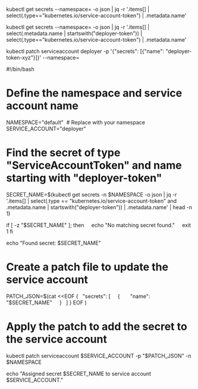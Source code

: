 kubectl get secrets --namespace=<NAMESPACE> -o json | jq -r '.items[] | select(.type=="kubernetes.io/service-account-token") | .metadata.name'

kubectl get secrets --namespace=<NAMESPACE> -o json | jq -r '.items[] | select(.metadata.name | startswith("deployer-token")) | select(.type=="kubernetes.io/service-account-token") | .metadata.name'

kubectl patch serviceaccount deployer -p '{"secrets": [{"name": "deployer-token-xyz"}]}' --namespace=<NAMESPACE>



#!/bin/bash

# Define the namespace and service account name
NAMESPACE="default"  # Replace with your namespace
SERVICE_ACCOUNT="deployer"

# Find the secret of type "ServiceAccountToken" and name starting with "deployer-token"
SECRET_NAME=$(kubectl get secrets -n $NAMESPACE -o json | jq -r '.items[] | select(.type == "kubernetes.io/service-account-token" and .metadata.name | startswith("deployer-token")) | .metadata.name' | head -n 1)

if [ -z "$SECRET_NAME" ]; then
    echo "No matching secret found."
    exit 1
fi

echo "Found secret: $SECRET_NAME"

# Create a patch file to update the service account
PATCH_JSON=$(cat <<EOF
{
  "secrets": [
    {
      "name": "$SECRET_NAME"
    }
  ]
}
EOF
)

# Apply the patch to add the secret to the service account
kubectl patch serviceaccount $SERVICE_ACCOUNT -p "$PATCH_JSON" -n $NAMESPACE

echo "Assigned secret $SECRET_NAME to service account $SERVICE_ACCOUNT."
